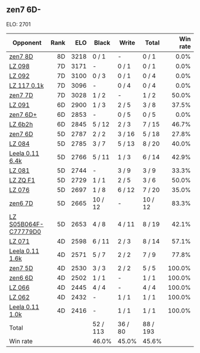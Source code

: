 ## zen7 6D- ##

ELO: 2701

Opponent | Rank | ELO | Black | Write | Total | Win rate
---------|-----:|----:|-------|-------|-------|-------:
[zen7 8D](zen7%208D.md) | 8D | 3218 | 0 / 1 | - | 0 / 1 | 0.0%
[LZ 098](LZ%20098.md) | 7D | 3171 | - | 0 / 1 | 0 / 1 | 0.0%
[LZ 092](LZ%20092.md) | 7D | 3100 | 0 / 3 | 0 / 1 | 0 / 4 | 0.0%
[LZ 117 0.1k](LZ%20117%200.1k.md) | 7D | 3096 | - | 0 / 4 | 0 / 4 | 0.0%
[zen7 7D](zen7%207D.md) | 7D | 3028 | 1 / 2 | - | 1 / 2 | 50.0%
[LZ 091](LZ%20091.md) | 6D | 2900 | 1 / 3 | 2 / 5 | 3 / 8 | 37.5%
[zen7 6D+](zen7%206D+.md) | 6D | 2853 | - | 0 / 5 | 0 / 5 | 0.0%
[LZ 6b2h](LZ%206b2h.md) | 6D | 2845 | 5 / 12 | 2 / 3 | 7 / 15 | 46.7%
[zen7 6D](zen7%206D.md) | 5D | 2787 | 2 / 2 | 3 / 16 | 5 / 18 | 27.8%
[LZ 084](LZ%20084.md) | 5D | 2785 | 3 / 7 | 5 / 13 | 8 / 20 | 40.0%
[Leela 0.11 6.4k](Leela%200.11%206.4k.md) | 5D | 2766 | 5 / 11 | 1 / 3 | 6 / 14 | 42.9%
[LZ 081](LZ%20081.md) | 5D | 2744 | - | 3 / 9 | 3 / 9 | 33.3%
[LZ ZQ F1](LZ%20ZQ%20F1.md) | 5D | 2729 | 1 / 1 | 2 / 5 | 3 / 6 | 50.0%
[LZ 076](LZ%20076.md) | 5D | 2697 | 1 / 8 | 6 / 12 | 7 / 20 | 35.0%
[zen6 7D](zen6%207D.md) | 5D | 2665 | 10 / 12 | - | 10 / 12 | 83.3%
[LZ S05B064F-C77779D0](LZ%20S05B064F-C77779D0.md) | 5D | 2653 | 4 / 8 | 4 / 11 | 8 / 19 | 42.1%
[LZ 071](LZ%20071.md) | 4D | 2598 | 6 / 11 | 2 / 3 | 8 / 14 | 57.1%
[Leela 0.11 1.6k](Leela%200.11%201.6k.md) | 4D | 2571 | 5 / 7 | 2 / 2 | 7 / 9 | 77.8%
[zen7 5D](zen7%205D.md) | 4D | 2530 | 3 / 3 | 2 / 2 | 5 / 5 | 100.0%
[zen6 6D](zen6%206D.md) | 4D | 2502 | 1 / 1 | - | 1 / 1 | 100.0%
[LZ 066](LZ%20066.md) | 4D | 2445 | 4 / 4 | - | 4 / 4 | 100.0%
[LZ 062](LZ%20062.md) | 4D | 2432 | - | 1 / 1 | 1 / 1 | 100.0%
[Leela 0.11 1.0k](Leela%200.11%201.0k.md) | 4D | 2416 | - | 1 / 1 | 1 / 1 | 100.0%
Total | | | 52 / 113 | 36 / 80 | 88 / 193 | 
Win rate| | | 46.0% | 45.0% | 45.6% | 
